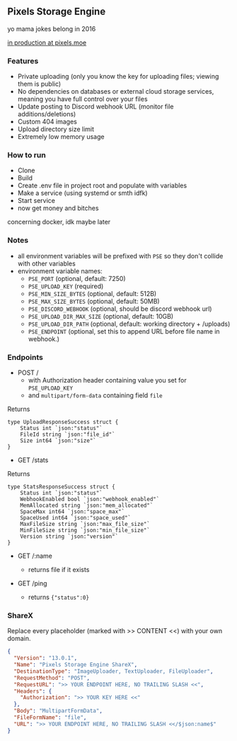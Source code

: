 ## Pixels Storage Engine

yo mama jokes belong in 2016 

[in production at pixels.moe](https://pixels.moe)

### Features

- Private uploading (only you know the key for uploading files; viewing them is public)
- No dependencies on databases or external cloud storage services, meaning you have full control over your files
- Update posting to Discord webhook URL (monitor file additions/deletions)
- Custom 404 images
- Upload directory size limit
- Extremely low memory usage

### How to run

- Clone
- Build
- Create .env file in project root and populate with variables
- Make a service (using systemd or smth idfk)
- Start service
- now get money and bitches

concerning docker, idk maybe later

### Notes

- all environment variables will be prefixed with `PSE` so they don't collide with other variables
- environment variable names:
    - `PSE_PORT` (optional, default: 7250)
    - `PSE_UPLOAD_KEY` (required)
    - `PSE_MIN_SIZE_BYTES` (optional, default: 512B)
    - `PSE_MAX_SIZE_BYTES` (optional, default: 50MB)
    - `PSE_DISCORD_WEBHOOK` (optional, should be discord webhook url)
    - `PSE_UPLOAD_DIR_MAX_SIZE` (optional, default: 10GB)
    - `PSE_UPLOAD_DIR_PATH` (optional, default: working directory + /uploads)
    - `PSE_ENDPOINT` (optional, set this to append URL before file name in webhook.)
    
### Endpoints

- POST / 
    - with Authorization header containing value you set for `PSE_UPLOAD_KEY`
    - and `multipart/form-data` containing field `file`
    
Returns
```
type UploadResponseSuccess struct {
	Status int `json:"status"`
	FileId string `json:"file_id"`
	Size int64 `json:"size"`
}
```
    
- GET /stats

Returns
```
type StatsResponseSuccess struct {
	Status int `json:"status"`
	WebhookEnabled bool `json:"webhook_enabled"`
	MemAllocated string `json:"mem_allocated"`
	SpaceMax int64 `json:"space_max"`
	SpaceUsed int64 `json:"space_used"`
	MaxFileSize string `json:"max_file_size"`
	MinFileSize string `json:"min_file_size"`
    Version string `json:"version"`
}
```

- GET /:name
    - returns file if it exists
    
- GET /ping
    - returns `{"status":0}`
    
### ShareX

Replace every placeholder (marked with >> CONTENT <<) with your own domain.

```json
{
  "Version": "13.0.1",
  "Name": "Pixels Storage Engine ShareX",
  "DestinationType": "ImageUploader, TextUploader, FileUploader",
  "RequestMethod": "POST",
  "RequestURL": ">> YOUR ENDPOINT HERE, NO TRAILING SLASH <<",
  "Headers": {
    "Authorization": ">> YOUR KEY HERE <<"
  },
  "Body": "MultipartFormData",
  "FileFormName": "file",
  "URL": ">> YOUR ENDPOINT HERE, NO TRAILING SLASH <</$json:name$"
}
```
